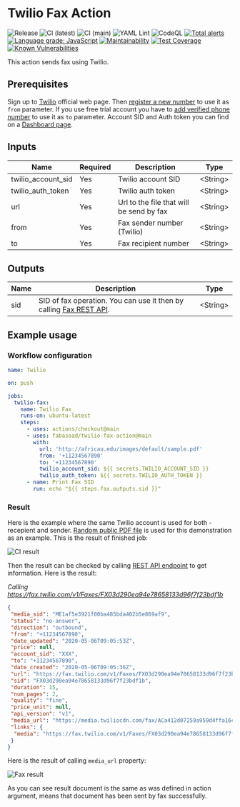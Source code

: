 # Twilio Fax Action

![Release](https://img.shields.io/github/v/release/fabasoad/twilio-fax-action?include_prereleases) ![CI (latest)](https://github.com/fabasoad/twilio-fax-action/workflows/CI%20(latest)/badge.svg) ![CI (main)](https://github.com/fabasoad/twilio-fax-action/workflows/CI%20(main)/badge.svg) ![YAML Lint](https://github.com/fabasoad/twilio-fax-action/workflows/YAML%20Lint/badge.svg) ![CodeQL](https://github.com/fabasoad/twilio-fax-action/workflows/CodeQL/badge.svg) [![Total alerts](https://img.shields.io/lgtm/alerts/g/fabasoad/twilio-fax-action.svg?logo=lgtm&logoWidth=18)](https://lgtm.com/projects/g/fabasoad/twilio-fax-action/alerts/) [![Language grade: JavaScript](https://img.shields.io/lgtm/grade/javascript/g/fabasoad/twilio-fax-action.svg?logo=lgtm&logoWidth=18)](https://lgtm.com/projects/g/fabasoad/twilio-fax-action/context:javascript) [![Maintainability](https://api.codeclimate.com/v1/badges/92c0b2f32ff15a3522bc/maintainability)](https://codeclimate.com/github/fabasoad/twilio-fax-action/maintainability) [![Test Coverage](https://api.codeclimate.com/v1/badges/92c0b2f32ff15a3522bc/test_coverage)](https://codeclimate.com/github/fabasoad/twilio-fax-action/test_coverage) [![Known Vulnerabilities](https://snyk.io/test/github/fabasoad/twilio-fax-action/badge.svg)](https://snyk.io/test/github/fabasoad/twilio-fax-action)

This action sends fax using Twilio.

## Prerequisites

Sign up to [Twilio](https://twilio.com) official web page. Then [register a new number](https://www.twilio.com/console/voice/numbers) to use it as `from` parameter. If you use free trial account you have to [add verified phone number](https://support.twilio.com/hc/en-us/articles/223180048-Adding-a-Verified-Phone-Number-or-Caller-ID-with-Twilio) to use it as `to` parameter. Account SID and Auth token you can find on a [Dashboard page](https://www.twilio.com/console).

## Inputs

| Name               | Required | Description                              | Type            |
|--------------------|----------|------------------------------------------|-----------------|
| twilio_account_sid | Yes      | Twilio account SID                       | &lt;String&gt;  |
| twilio_auth_token  | Yes      | Twilio auth token                        | &lt;String&gt;  |
| url                | Yes      | Url to the file that will be send by fax | &lt;String&gt;  |
| from               | Yes      | Fax sender number (Twilio)               | &lt;String&gt;  |
| to                 | Yes      | Fax recipient number                     | &lt;String&gt;  |

## Outputs

| Name | Description                                                                                                            | Type            |
|------|------------------------------------------------------------------------------------------------------------------------|-----------------|
| sid  | SID of fax operation. You can use it then by calling [Fax REST API](https://www.twilio.com/docs/fax/api/fax-resource). | &lt;String&gt;  |

## Example usage

### Workflow configuration

```yaml
name: Twilio

on: push

jobs:
  twilio-fax:
    name: Twilio Fax
    runs-on: ubuntu-latest
    steps:
      - uses: actions/checkout@main
      - uses: fabasoad/twilio-fax-action@main
        with:
          url: 'http://africau.edu/images/default/sample.pdf'
          from: '+11234567890'
          to: '+11234567890'
          twilio_account_sid: ${{ secrets.TWILIO_ACCOUNT_SID }}
          twilio_auth_token: ${{ secrets.TWILIO_AUTH_TOKEN }}
      - name: Print Fax SID
        run: echo "${{ steps.fax.outputs.sid }}"
```

### Result

Here is the example where the same Twilio account is used for both - recepient and sender. [Random public PDF file](http://africau.edu/images/default/sample.pdf) is used for this demonstration as an example. This is the result of finished job:

![CI result](https://raw.githubusercontent.com/fabasoad/twilio-fax-action/main/screenshots/screenshot1.png)

Then the result can be checked by calling [REST API endpoint](https://www.twilio.com/docs/fax/api/fax-resource#fetch-a-fax-resource) to get information. Here is the result:

_Calling <https://fax.twilio.com/v1/Faxes/FX03d290ea94e78658133d96f7f23bdf1b>_

```json
{
 "media_sid": "ME1af5e3921f00ba485bda402b5e869af9",
 "status": "no-answer",
 "direction": "outbound",
 "from": "+11234567890",
 "date_updated": "2020-05-06T09:05:53Z",
 "price": null,
 "account_sid": "XXX",
 "to": "+11234567890",
 "date_created": "2020-05-06T09:05:36Z",
 "url": "https://fax.twilio.com/v1/Faxes/FX03d290ea94e78658133d96f7f23bdf1b",
 "sid": "FX03d290ea94e78658133d96f7f23bdf1b",
 "duration": 15,
 "num_pages": 2,
 "quality": "fine",
 "price_unit": null,
 "api_version": "v1",
 "media_url": "https://media.twiliocdn.com/fax/ACa412d07259a959d4ffa16cbc495906b2/eaf7542ade2c338d8d2cc76fcbf883e62c31336e60cb236f86ed66c8154ea9fb836fd88367880911529bdafed0e76cd34272123a4d656db61b120b95eaa3e069?X-Amz-Security-Token=IQoJb3JpZ2luX2VjEGkaCXVzLWVhc3QtMSJHMEUCIQCXafBpleoQtRbv%2B9TRo97n1cleLFrTcPycSDj4LxPM7wIgENPtHRBJUArPW5GLKFYyH5e2WWZo%2F0y5C8OVZHHptKUqvQMIov%2F%2F%2F%2F%2F%2F%2F%2F%2F%2FARAAGgwyMDExNjQ5MjE0MDgiDKIcHVNx4I1skJ%2FReCqRA6H1iWhAp6fPWZHtklDFKAD7ATVyXn6xIdUQVV05i3VNQ3pNnjByL1rfc1Nz8d1u9n%2FMTKHIQSXr4I9tXzHGCgks84CYlAj7xSaTeXPLVe1gl7q9okTnS%2BXWXt7GFmu7fMANuCnwVno%2Bdt1YAlNj6Dtnpf9LanaGS9RjFyJSlnmRiXaSq6vV06mgqa4t3x9lHr%2FLAWq8KvT1DWHBqgGAzL3gnPa6z7P%2BvrjJ8v0eoiPb6%2FRq1Qk1wo34VE91Imog3Rsh15n2lueUaj6AatF3azclJxoFU2RnbC2M3sZrHkCZZ0AwiMZPgCoNbmtmEKgigKJN82%2FjCAvMVm2G%2BazDNn6%2FQ90K9eCvdSiXQdLEe6d9qWR5Ehfx5GGuVMm%2BRq4ZIn1JPj9ttL3J6Qq8klzJwSsGkYv5qZcC4UUx%2B9dQIrddIRzVd6Ql4EqmZqAnb7mPqCR%2FhS%2BhGvbF3b7HY6ggMeAnh6M4FdLA%2BZOqTwKG98%2B%2B8NVqSIqtnKyHFYCAlz2ftoOXTepycbIH1p05mV%2FKXzGDMN%2F5yfUFOusBa9vCnqvhDSX6kzlAf3CvhmfGYwIlA7nhOr9jdpN7zonvX8zkzxnt6xDYXDmEotPem%2F%2B%2BZ1Pq9zAC7ec1ra3USY3iU6Ot5Gz9JLB4Hcw23szF4USUd76c2oPjY1YSNcFiZqJE2RUjavh%2FitN6GL9gMAX7qSWrF7uKKqKOxRR9g96weC1ohMwGX%2BNRSpfjFnPeoRYyTcjyFSm4hIDNnHgDX8ONFP%2BAGPIH0u1Bt8dWGcP1B4Z%2FlYHM2e1asQNwsuSVErmWJdlz9hP8EZmdbMQ2z%2BV53uvDuW2tuV0D97SIUNKlJBYzOKe8P8%2FyVw%3D%3D&X-Amz-Algorithm=AWS4-HMAC-SHA256&X-Amz-Date=20200506T090728Z&X-Amz-SignedHeaders=host&X-Amz-Expires=7200&X-Amz-Credential=ASIAS5VS5DJAEBF4QLQ5%2F20200506%2Fus-east-1%2Fs3%2Faws4_request&X-Amz-Signature=b37e66d2c53dff87a009080f8ec94b3a852f03b99f01f75a65732dc08bff66de",
 "links": {
  "media": "https://fax.twilio.com/v1/Faxes/FX03d290ea94e78658133d96f7f23bdf1b/Media"
 }
}
```

Here is the result of calling `media_url` property:

![Fax result](https://raw.githubusercontent.com/fabasoad/twilio-fax-action/main/screenshots/screenshot2.png)

As you can see result document is the same as was defined in action argument, means that document has been sent by fax successfully.
